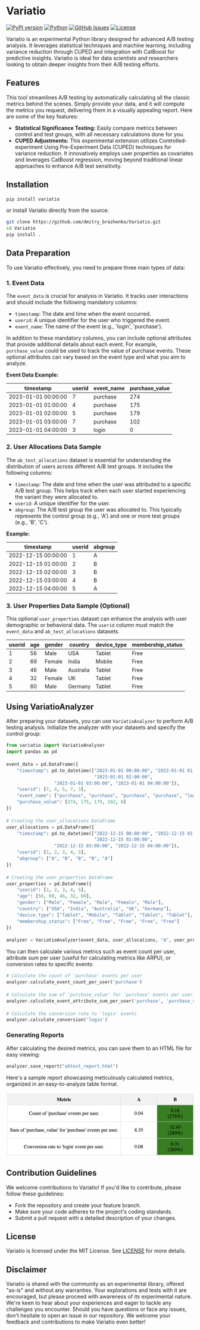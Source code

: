 # Variatio
[![PyPI version](https://img.shields.io/pypi/v/variatio.svg)](https://pypi.org/project/variatio/)
[![Python](https://github.com/dmitry-brazhenko/SharpToken/actions/workflows/build-test-and-publish.yml/badge.svg?branch=main)](https://github.com/dmitry-brazhenko/SharpToken/actions/workflows/build-test-and-publish.yml)
[![GitHub Issues](https://img.shields.io/github/issues/dmitry-brazhenko/Variatio.svg)](https://github.com/dmitry-brazhenko/Variatio/issues)
[![License](https://img.shields.io/badge/license-MIT-blue.svg)](LICENSE)

Variatio is an experimental Python library designed for advanced A/B testing analysis. It leverages statistical techniques and machine learning, including variance reduction through CUPED and integration with CatBoost for predictive insights. Variatio is ideal for data scientists and researchers looking to obtain deeper insights from their A/B testing efforts.

## Features

This tool streamlines A/B testing by automatically calculating all the classic metrics behind the scenes. Simply provide your data, and it will compute the metrics you request, delivering them in a visually appealing report. Here are some of the key features:

- **Statistical Significance Testing:** Easily compare metrics between control and test groups, with all necessary calculations done for you.
- **CUPED Adjustments:** This experimental extension utilizes Controlled-experiment Using Pre-Experiment Data (CUPED) techniques for variance reduction. It innovatively employs user properties as covariates and leverages CatBoost regression, moving beyond traditional linear approaches to enhance A/B test sensitivity.



## Installation

```bash
pip install variatio
```

or install Variatio directly from the source:

```bash
git clone https://github.com/dmitry_brazhenko/Variatio.git
cd Variatio
pip install .
```

## Data Preparation

To use Variatio effectively, you need to prepare three main types of data:

### 1. Event Data

The `event_data` is crucial for analysis in Variatio. It tracks user interactions and should include the following mandatory columns:

- `timestamp`: The date and time when the event occurred.
- `userid`: A unique identifier for the user who triggered the event.
- `event_name`: The name of the event (e.g., 'login', 'purchase').

In addition to these mandatory columns, you can include optional attributes that provide additional details about each event. For example, `purchase_value` could be used to track the value of purchase events. These optional attributes can vary based on the event type and what you aim to analyze.

**Event Data Example:**

| timestamp           | userid | event_name | purchase_value |
|---------------------|--------|------------|----------------|
| 2023-01-01 00:00:00 | 7      | purchase   | 274            |
| 2023-01-01 01:00:00 | 4      | purchase   | 175            |
| 2023-01-01 02:00:00 | 5      | purchase   | 179            |
| 2023-01-01 03:00:00 | 7      | purchase   | 102            |
| 2023-01-01 04:00:00 | 3      | login      | 0              |

### 2. User Allocations Data Sample

The `ab_test_allocations` dataset is essential for understanding the distribution of users across different A/B test groups. It includes the following columns:

- `timestamp`: The date and time when the user was attributed to a specific A/B test group. This helps track when each user started experiencing the variant they were allocated to.
- `userid`: A unique identifier for the user.
- `abgroup`: The A/B test group the user was allocated to. This typically represents the control group (e.g., 'A') and one or more test groups (e.g., 'B', 'C').

**Example:**

| timestamp           | userid | abgroup |
|---------------------|--------|---------|
| 2022-12-15 00:00:00 | 1      | A       |
| 2022-12-15 01:00:00 | 2      | B       |
| 2022-12-15 02:00:00 | 3      | B       |
| 2022-12-15 03:00:00 | 4      | B       |
| 2022-12-15 04:00:00 | 5      | A       |



### 3. User Properties Data Sample (Optional)

This optional `user_properties` dataset can enhance the analysis with user demographic or behavioral data. The `userid` column must match the `event_data` and `ab_test_allocations` datasets.

| userid | age | gender | country    | device_type | membership_status |
|--------|-----|--------|------------|-------------|-------------------|
| 1      | 56  | Male   | USA        | Tablet      | Free              |
| 2      | 69  | Female | India      | Mobile      | Free              |
| 3      | 46  | Male   | Australia  | Tablet      | Free              |
| 4      | 32  | Female | UK         | Tablet      | Free              |
| 5      | 60  | Male   | Germany    | Tablet      | Free              |


## Using VariatioAnalyzer

After preparing your datasets, you can use `VariatioAnalyzer` to perform A/B testing analysis. Initialize the analyzer with your datasets and specify the control group:

```python
from variatio import VariatioAnalyzer
import pandas as pd

event_data = pd.DataFrame({
    "timestamp": pd.to_datetime(["2023-01-01 00:00:00", "2023-01-01 01:00:00", 
                                 "2023-01-01 02:00:00",
                  "2023-01-01 03:00:00", "2023-01-01 04:00:00"]),
    "userid": [7, 4, 5, 7, 3],
    "event_name": ["purchase", "purchase", "purchase", "purchase", "login"],
    "purchase_value": [274, 175, 179, 102, 0]
})

# Creating the user_allocations DataFrame
user_allocations = pd.DataFrame({
    "timestamp": pd.to_datetime(["2022-12-15 00:00:00", "2022-12-15 01:00:00", 
                                 "2022-12-15 02:00:00",
                  "2022-12-15 03:00:00", "2022-12-15 04:00:00"]),
    "userid": [1, 2, 3, 4, 5],
    "abgroup": ["A", "B", "B", "B", "A"]
})

# Creating the user_properties DataFrame
user_properties = pd.DataFrame({
    "userid": [1, 2, 3, 4, 5],
    "age": [56, 69, 46, 32, 60],
    "gender": ["Male", "Female", "Male", "Female", "Male"],
    "country": ["USA", "India", "Australia", "UK", "Germany"],
    "device_type": ["Tablet", "Mobile", "Tablet", "Tablet", "Tablet"],
    "membership_status": ["Free", "Free", "Free", "Free", "Free"]
})

analyzer = VariatioAnalyzer(event_data, user_allocations, "A", user_properties)
```

You can then calculate various metrics such as event count per user, attribute sum per user (useful for calculating metrics like ARPU), or conversion rates to specific events:

```python
# Calculate the count of 'purchase' events per user
analyzer.calculate_event_count_per_user('purchase')

# Calculate the sum of 'purchase_value' for 'purchase' events per user
analyzer.calculate_event_attribute_sum_per_user('purchase', 'purchase_value')

# Calculate the conversion rate to 'login' events
analyzer.calculate_conversion('login')
```

### Generating Reports

After calculating the desired metrics, you can save them to an HTML file for easy viewing:

```python
analyzer.save_report("abtest_report.html")
```

Here's a sample report showcasing meticulously calculated metrics, organized in an easy-to-analyze table format.

![](examples/metrics_example.png)


## Contribution Guidelines

We welcome contributions to Variatio! If you'd like to contribute, please follow these guidelines:

- Fork the repository and create your feature branch.
- Make sure your code adheres to the project's coding standards.
- Submit a pull request with a detailed description of your changes.



## License

Variatio is licensed under the MIT License. See [LICENSE](LICENSE) for more details.

## Disclaimer

Variatio is shared with the community as an experimental library, offered "as-is" and without any warranties. Your explorations and tests with it are encouraged, but please proceed with awareness of its experimental nature. We're keen to hear about your experiences and eager to tackle any challenges you encounter. Should you have questions or face any issues, don't hesitate to open an issue in our repository. We welcome your feedback and contributions to make Variatio even better!